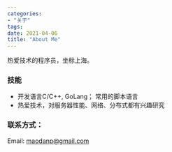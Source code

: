 ```yaml
---
categories:
- "关于"
tags:
date: 2021-04-06
title: "About Me"
---
```


热爱技术的程序员，坐标上海。

<!--more-->

### 技能
* 开发语言C/C++, GoLang； 常用的脚本语言
* 热爱技术，对服务器性能、网络、分布式都有兴趣研究

### 联系方式：
Email: maodanp@gmail.com

